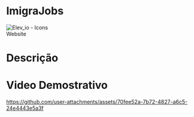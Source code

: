 

# ImigraJobs 

![Elev_io - Icons](https://github.com/user-attachments/assets/bddb98eb-47ea-4ff5-995c-172169b69453) <br> Website

# Descrição 

# Video Demostrativo

https://github.com/user-attachments/assets/70fee52a-7b72-4827-a6c5-24e4443e5a3f

